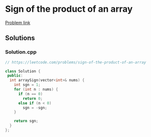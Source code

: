 # Sign of the product of an array

[Problem link](https://leetcode.com/problems/sign-of-the-product-of-an-array)

## Solutions


### Solution.cpp
```cpp
// https://leetcode.com/problems/sign-of-the-product-of-an-array

class Solution {
 public:
  int arraySign(vector<int>& nums) {
    int sgn = 1;
    for (int n : nums) {
      if (n == 0)
        return 0;
      else if (n < 0)
        sgn = -sgn;
    }

    return sgn;
  }
};
```
